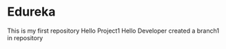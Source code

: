 # Edureka
This is my first repository Hello Project1
Hello Developer
created a branch1 in repository
